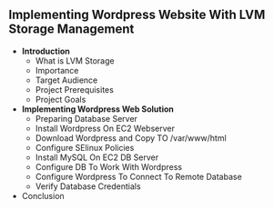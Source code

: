 ## Implementing Wordpress Website With LVM Storage Management

- **Introduction**
  - What is LVM Storage
  - Importance
  - Target Audience
  - Project Prerequisites
  - Project Goals
- **Implementing Wordpress Web Solution**
  - Preparing Database Server
  - Install Wordpress On EC2 Webserver
  - Download Wordpress and Copy TO /var/www/html
  - Configure SElinux Policies
  - Install MySQL On EC2 DB Server
  - Configure DB To Work With Wordpress
  - Configure Wordpress To Connect To Remote Database
  - Verify Database Credentials
- Conclusion
